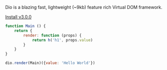 Dio is a blazing fast, lightweight (~9kb) feature rich Virtual DOM framework.

[Install v3.0.0](./documentation "button")

```javascript
function Main () {
	return {
		render: function (props) {
			return h('h1', props.value)
		}
	}
}

dio.render(Main)({value: 'Hello World'})
```